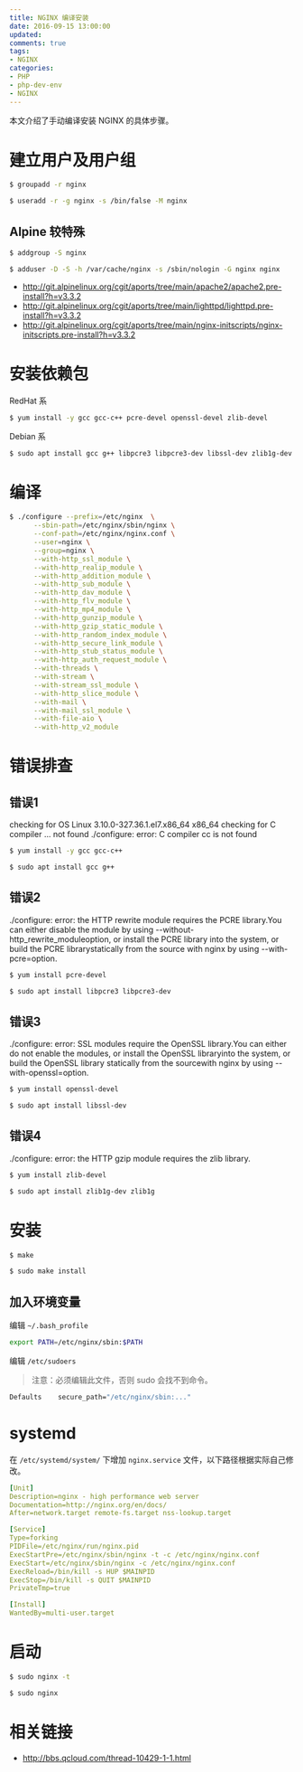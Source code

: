 ```yaml
---
title: NGINX 编译安装
date: 2016-09-15 13:00:00
updated:
comments: true
tags:
- NGINX
categories:
- PHP
- php-dev-env
- NGINX
---
```


本文介绍了手动编译安装 NGINX 的具体步骤。

<!--more-->

# 建立用户及用户组

```bash
$ groupadd -r nginx

$ useradd -r -g nginx -s /bin/false -M nginx
```

## Alpine 较特殊

```bash
$ addgroup -S nginx

$ adduser -D -S -h /var/cache/nginx -s /sbin/nologin -G nginx nginx
```

* http://git.alpinelinux.org/cgit/aports/tree/main/apache2/apache2.pre-install?h=v3.3.2
* http://git.alpinelinux.org/cgit/aports/tree/main/lighttpd/lighttpd.pre-install?h=v3.3.2
* http://git.alpinelinux.org/cgit/aports/tree/main/nginx-initscripts/nginx-initscripts.pre-install?h=v3.3.2

# 安装依赖包

RedHat 系

```bash
$ yum install -y gcc gcc-c++ pcre-devel openssl-devel zlib-devel
```

Debian 系

```bash
$ sudo apt install gcc g++ libpcre3 libpcre3-dev libssl-dev zlib1g-dev zlib1g
```

# 编译

```bash
$ ./configure --prefix=/etc/nginx  \
      --sbin-path=/etc/nginx/sbin/nginx \
      --conf-path=/etc/nginx/nginx.conf \
      --user=nginx \
      --group=nginx \
      --with-http_ssl_module \
      --with-http_realip_module \
      --with-http_addition_module \
      --with-http_sub_module \
      --with-http_dav_module \
      --with-http_flv_module \
      --with-http_mp4_module \
      --with-http_gunzip_module \
      --with-http_gzip_static_module \
      --with-http_random_index_module \
      --with-http_secure_link_module \
      --with-http_stub_status_module \
      --with-http_auth_request_module \
      --with-threads \
      --with-stream \
      --with-stream_ssl_module \
      --with-http_slice_module \
      --with-mail \
      --with-mail_ssl_module \
      --with-file-aio \
      --with-http_v2_module
```

# 错误排查

## 错误1

checking for OS
Linux 3.10.0-327.36.1.el7.x86_64 x86_64
checking for C compiler ... not found
./configure: error: C compiler cc is not found

```bash
$ yum install -y gcc gcc-c++

$ sudo apt install gcc g++
```

## 错误2

./configure: error: the HTTP rewrite module requires the PCRE library.You can either disable the module by using --without-http_rewrite_moduleoption, or install the PCRE library into the system, or build the PCRE librarystatically from the source with nginx by using --with-pcre=option.

```bash
$ yum install pcre-devel

$ sudo apt install libpcre3 libpcre3-dev
```

## 错误3

./configure: error: SSL modules require the OpenSSL library.You can either do not enable the modules, or install the OpenSSL libraryinto the system, or build the OpenSSL library statically from the sourcewith nginx by using --with-openssl=option.

```bash
$ yum install openssl-devel

$ sudo apt install libssl-dev
```

## 错误4

./configure: error: the HTTP gzip module requires the zlib library.

```bash
$ yum install zlib-devel

$ sudo apt install zlib1g-dev zlib1g
```

# 安装

```bash
$ make

$ sudo make install
```

## 加入环境变量

编辑 `~/.bash_profile`

```bash
export PATH=/etc/nginx/sbin:$PATH
```

编辑 `/etc/sudoers`

>注意：必须编辑此文件，否则 sudo 会找不到命令。

```bash
Defaults	secure_path="/etc/nginx/sbin:..."
```

# systemd

在 `/etc/systemd/system/` 下增加 `nginx.service` 文件，以下路径根据实际自己修改。

```yaml
[Unit]
Description=nginx - high performance web server
Documentation=http://nginx.org/en/docs/
After=network.target remote-fs.target nss-lookup.target

[Service]
Type=forking
PIDFile=/etc/nginx/run/nginx.pid
ExecStartPre=/etc/nginx/sbin/nginx -t -c /etc/nginx/nginx.conf
ExecStart=/etc/nginx/sbin/nginx -c /etc/nginx/nginx.conf
ExecReload=/bin/kill -s HUP $MAINPID
ExecStop=/bin/kill -s QUIT $MAINPID
PrivateTmp=true

[Install]
WantedBy=multi-user.target
```

# 启动

```bash
$ sudo nginx -t

$ sudo nginx
```

# 相关链接

* http://bbs.qcloud.com/thread-10429-1-1.html
